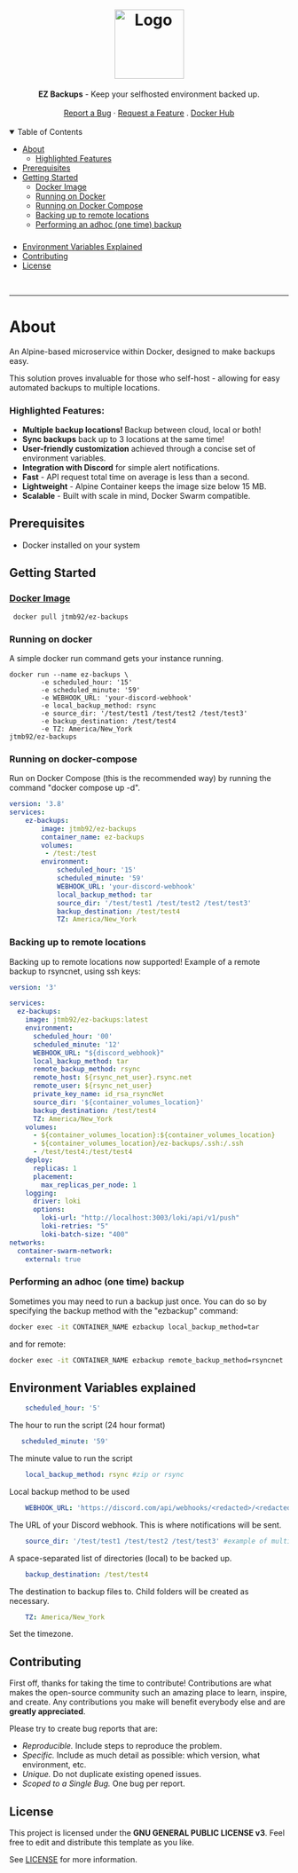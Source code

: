 <h1 align="center">
  <a href="https://github.com/jtmb">
    <img src="https://avatars.githubusercontent.com/u/86915618?v=4" alt="Logo" width="125" height="125">
  </a>
</h1>

<div align="center">
  <b>EZ Backups</b> - Keep your selfhosted environment backed up.
  <br />
  <br />
  <a href="https://github.com/jtmb/ip_check/issues/new?assignees=&labels=bug&title=bug%3A+">Report a Bug</a>
  ·
  <a href="https://github.com/jtmb/ip_check/issues/new?assignees=&labels=enhancement&template=02_FEATURE_REQUEST.md&title=feat%3A+">Request a Feature</a>
  .
  <a href="https://hub.docker.com/repository/docker/jtmb92/cloudflare_ip_checker/general">Docker Hub</a>
</div>
<br>
<details open="open">
<summary>Table of Contents</summary>

- [About](#about)
    - [Highlighted Features](#highlighted-features)
- [Prerequisites](#prerequisites)
- [Getting Started](#getting-started)
    - [Docker Image](#docker-image)
    - [Running on Docker](#running-on-docker)
    - [Running on Docker Compose](#running-on-docker-compose)
    - [Backing up to remote locations](#backing-up-to-remote-locations)
    - [Performing an adhoc (one time) backup](#performing-an-adhoc-one-time-backup)
    ### 
- [Environment Variables Explained](#environment-variables-explained)
- [Contributing](#contributing)
- [License](#license)

</details>
<br>

---

### <h1>About</h1>

An Alpine-based microservice within Docker, designed to make backups easy.

This solution proves invaluable for those who self-host - allowing for easy automated backups to multiple locations.

### Highlighted Features:

- <b>Multiple backup locations! </b>Backup between cloud, local or both! 
- <b>Sync backups</b> back up to 3 locations at the same time!
- <b>User-friendly customization</b> achieved through a concise set of environment variables.
- <b>Integration with Discord</b> for simple alert notifications.
- <b>Fast</b> - API request total time on average is less than a second.
- <b>Lightweight</b> - Alpine Container keeps the image size below 15 MB.
- <b>Scalable</b> - Built with scale in mind, Docker Swarm compatible.


<!-- #### Example:
![Alt text](src/img/image.png))
![Example](src/img/example.png) -->

<!-- #### Discord Alerting:

![Discord](src/img/discord.png) -->

## Prerequisites

- Docker installed on your system

### <h2>Getting Started</h2>
### [Docker Image](https://hub.docker.com/r/jtmb92/ez-backups)
```docker
 docker pull jtmb92/ez-backups
```

### Running on docker
A simple docker run command gets your instance running.
```shell
docker run --name ez-backups \
        -e scheduled_hour: '15'
        -e scheduled_minute: '59'
        -e WEBHOOK_URL: 'your-discord-webhook'
        -e local_backup_method: rsync
        -e source_dir: '/test/test1 /test/test2 /test/test3'
        -e backup_destination: /test/test4
        -e TZ: America/New_York
jtmb92/ez-backups
```
### Running on docker-compose
Run on Docker Compose (this is the recommended way) by running the command "docker compose up -d".
```yaml
version: '3.8'
services:
    ez-backups:
        image: jtmb92/ez-backups
        container_name: ez-backups
        volumes:
         - /test:/test
        environment:
            scheduled_hour: '15'
            scheduled_minute: '59'
            WEBHOOK_URL: 'your-discord-webhook'
            local_backup_method: tar
            source_dir: '/test/test1 /test/test2 /test/test3'
            backup_destination: /test/test4
            TZ: America/New_York
```

### Backing up to remote locations
Backing up to remote locations now supported! 
Example of a remote backup to rsyncnet, using ssh keys:
```yaml
version: '3'

services:
  ez-backups:
    image: jtmb92/ez-backups:latest
    environment:
      scheduled_hour: '00'
      scheduled_minute: '12'
      WEBHOOK_URL: "${discord_webhook}"
      local_backup_method: tar
      remote_backup_method: rsync
      remote_host: ${rsync_net_user}.rsync.net
      remote_user: ${rsync_net_user}
      private_key_name: id_rsa_rsyncNet
      source_dir: '${container_volumes_location}'
      backup_destination: /test/test4
      TZ: America/New_York
    volumes:
      - ${container_volumes_location}:${container_volumes_location}
      - ${container_volumes_location}/ez-backups/.ssh:/.ssh
      - /test/test4:/test/test4
    deploy:
      replicas: 1
      placement:
        max_replicas_per_node: 1
    logging:
      driver: loki
      options:
        loki-url: "http://localhost:3003/loki/api/v1/push"
        loki-retries: "5"
        loki-batch-size: "400"
networks:
  container-swarm-network:
    external: true
```

### Performing an adhoc (one time) backup
Sometimes you may need to run a backup just once. You can do so by specifying the backup method with the "ezbackup" command:
```sh
docker exec -it CONTAINER_NAME ezbackup local_backup_method=tar

```
and for remote:
```sh
docker exec -it CONTAINER_NAME ezbackup remote_backup_method=rsyncnet

```
## Environment Variables explained

```yaml
    scheduled_hour: '5'
```  
The hour to run the script (24 hour format)
```yaml
   scheduled_minute: '59'
```     
The minute value to run the script
```yaml
    local_backup_method: rsync #zip or rsync
```      
Local backup method to be used 
```yaml
    WEBHOOK_URL: 'https://discord.com/api/webhooks/<redacted>/<redacted>'
```     
The URL of your Discord webhook. This is where notifications will be sent.
```yaml
    source_dir: '/test/test1 /test/test2 /test/test3' #example of multiple list format entries
```      
A space-separated list of directories (local) to be backed up.
```yaml
    backup_destination: /test/test4 
```    
The destination to backup files to. Child folders will be created as necessary.
```yaml
    TZ: America/New_York
```
Set the timezone.    

## Contributing

First off, thanks for taking the time to contribute! Contributions are what makes the open-source community such an amazing place to learn, inspire, and create. Any contributions you make will benefit everybody else and are **greatly appreciated**.

Please try to create bug reports that are:

- _Reproducible._ Include steps to reproduce the problem.
- _Specific._ Include as much detail as possible: which version, what environment, etc.
- _Unique._ Do not duplicate existing opened issues.
- _Scoped to a Single Bug._ One bug per report.

## License

This project is licensed under the **GNU GENERAL PUBLIC LICENSE v3**. Feel free to edit and distribute this template as you like.

See [LICENSE](LICENSE) for more information. 

